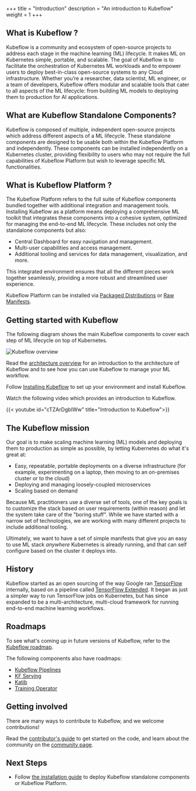 +++
title = "Introduction"
description = "An introduction to Kubeflow"
weight = 1
+++

## What is Kubeflow ?

Kubeflow is a community and ecosystem of open-source projects to address each stage in the
machine learning (ML) lifecycle. It makes ML on Kubernetes simple, portable, and scalable.
The goal of Kubeflow is to facilitate the orchestration of Kubernetes ML workloads and to empower
users to deploy best-in-class open-source systems to any Cloud infrastructure.
Whether you’re a researcher, data scientist, ML engineer, or a team of developers, Kubeflow offers
modular and scalable tools that cater to all aspects of the ML lifecycle: from building ML models to
deploying them to production for AI applications.

## What are Kubeflow Standalone Components?

Kubeflow is composed of multiple, independent open-source projects which address different aspects
of a ML lifecycle. These standalone components are designed to be usable both within the Kubeflow
Platform and independently. These components can be installed independently on a Kubernetes cluster,
providing flexibility to users who may not require the full capabilities of Kubeflow Platform but
wish to leverage specific ML functionalities.

## What is Kubeflow Platform ?

The Kubeflow Platform refers to the full suite of Kubeflow components bundled together with
additional integration and management tools. Installing Kubeflow as a platform means deploying a
comprehensive ML toolkit that integrates these components into a cohesive system, optimized for
managing the end-to-end ML lifecycle. These includes not only the standalone components but also:

- Central Dashboard for easy navigation and management.
- Multi-user capabilities and access management.
- Additional tooling and services for data management, visualization, and more.

This integrated environment ensures that all the different pieces work together seamlessly,
providing a more robust and streamlined user experience.

Kubeflow Platform can be installed via
[Packaged Distributions](/docs/started/installing-kubeflow/#install-kubeflow-platform-from-packaged-distributions) or
[Raw Manifests](/docs/started/installing-kubeflow/#install-kubeflow-platform-from-raw-manifests).

## Getting started with Kubeflow

The following diagram shows the main Kubeflow components to cover each step of ML lifecycle
on top of Kubernetes.

<img src="/docs/started/images/kubeflow-intro-diagram.drawio.svg"
  alt="Kubeflow overview"
  class="mt-3 mb-3">

Read the [architecture overview](/docs/started/architecture/) for an
introduction to the architecture of Kubeflow and to see how you can use Kubeflow
to manage your ML workflow.

Follow [Installing Kubeflow](/docs/started/installing-kubeflow/) to set up
your environment and install Kubeflow.

Watch the following video which provides an introduction to Kubeflow.

{{< youtube id="cTZArDgbIWw" title="Introduction to Kubeflow">}}

## The Kubeflow mission

Our goal is to make scaling machine learning (ML) models and deploying them to
production as simple as possible, by letting Kubernetes do what it's great at:

- Easy, repeatable, portable deployments on a diverse infrastructure
  (for example, experimenting on a laptop, then moving to an on-premises
  cluster or to the cloud)
- Deploying and managing loosely-coupled microservices
- Scaling based on demand

Because ML practitioners use a diverse set of tools, one of the key goals is to
customize the stack based on user requirements (within reason) and let the
system take care of the "boring stuff". While we have started with a narrow set
of technologies, we are working with many different projects to include
additional tooling.

Ultimately, we want to have a set of simple manifests that give you an easy to
use ML stack _anywhere_ Kubernetes is already running, and that can self
configure based on the cluster it deploys into.

## History

Kubeflow started as an open sourcing of the way Google ran [TensorFlow](https://www.tensorflow.org/) internally, based on a pipeline called [TensorFlow Extended](https://www.tensorflow.org/tfx/).
It began as just a simpler way to run TensorFlow jobs on Kubernetes, but has since expanded to be a multi-architecture, multi-cloud framework for running end-to-end machine learning workflows.

## Roadmaps

To see what's coming up in future versions of Kubeflow, refer to the [Kubeflow roadmap](https://github.com/kubeflow/kubeflow/blob/master/ROADMAP.md).

The following components also have roadmaps:

- [Kubeflow Pipelines](https://github.com/kubeflow/pipelines/blob/master/ROADMAP.md)
- [KF Serving](https://github.com/kubeflow/kfserving/blob/master/ROADMAP.md)
- [Katib](https://github.com/kubeflow/katib/blob/master/ROADMAP.md)
- [Training Operator](https://github.com/kubeflow/common/blob/master/ROADMAP.md)

## Getting involved

There are many ways to contribute to Kubeflow, and we welcome contributions!

Read the [contributor's guide](/docs/about/contributing/) to get started on the code, and learn about the community on the [community page](/docs/about/community/).

## Next Steps

- Follow [the installation guide](/docs/started/installing-kubeflow) to deploy Kubeflow standalone
  components or Kubeflow Platform.
